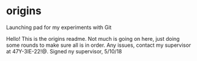 # origins
Launching pad for my experiments with Git

Hello! This is the origins readme.
Not much is going on here, just doing some rounds to make sure all is in order.
Any issues, contact my supervisor at 47Y-3IE-22!@.
Signed ny supervisor, 5/10/18

